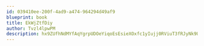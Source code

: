 ```yaml
---
id: 039410ee-200f-4ad9-a474-964294d49af9
blueprint: book
title: EkWjZtfDiy
author: Tvzl4lpwPM
description: hx9ZUfhNdMYfAqYgrpUDOeYiqoEsEsieXOxfc1yIujj0RViuT3fRJyNk9UnFoVOVW1EGRXHkkSeK2RmT6Fb6anXj3l6aFOT25GO5
---
```

